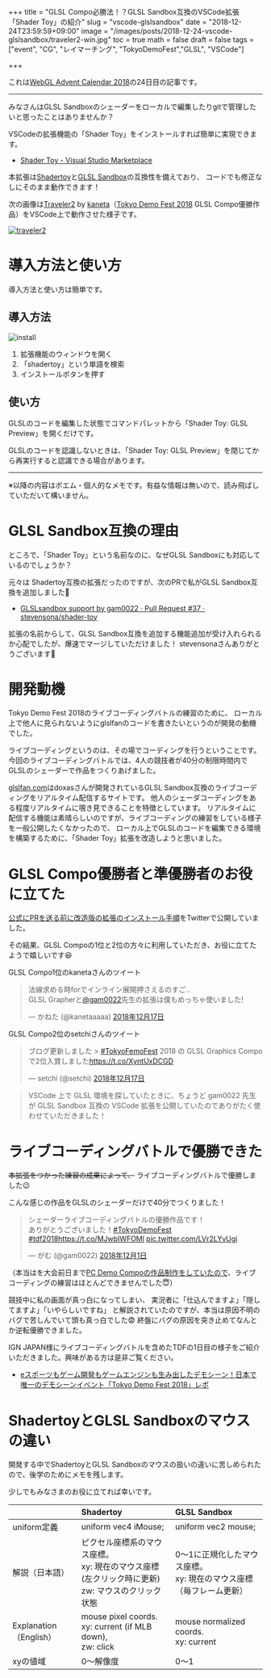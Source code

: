 +++
title = "GLSL Compo必勝法！？GLSL Sandbox互換のVSCode拡張「Shader Toy」の紹介"
slug = "vscode-glslsandbox"
date = "2018-12-24T23:59:59+09:00"
image = "/images/posts/2018-12-24-vscode-glslsandbox/traveler2-win.jpg"
toc = true
math = false
draft = false
tags = ["event", "CG", "レイマーチング", "TokyoDemoFest","GLSL", "VSCode"]

+++

これは[WebGL Advent Calendar 2018](https://qiita.com/advent-calendar/2018/webgl)の24日目の記事です。

---

みなさんはGLSL Sandboxのシェーダーをローカルで編集したりgitで管理したいと思ったことはありませんか？

VSCodeの拡張機能の「Shader Toy」をインストールすれば簡単に実現できます。

- [Shader Toy - Visual Studio Marketplace
](https://marketplace.visualstudio.com/items?itemName=stevensona.shader-toy)

本拡張は[Shadertoy](https://www.shadertoy.com/)と[GLSL Sandbox](http://glslsandbox.com/)の互換性を備えており、
コードでも修正なしにそのまま動作できます！

次の画像は[Traveler2](https://nanka.hateblo.jp/entry/2018/12/13/080322) by [kaneta](https://twitter.com/kanetaaaaa)（[Tokyo Demo Fest 2018](http://tokyodemofest.jp/2018/) GLSL Compo優勝作品）をVSCode上で動作させた様子です。

[![traveler2](/images/posts/2018-12-24-vscode-glslsandbox/traveler2-win.jpg)](/images/posts/2018-12-24-vscode-glslsandbox/traveler2-win.png)

# 導入方法と使い方

導入方法と使い方は簡単です。

## 導入方法

![install](/images/posts/2018-12-24-vscode-glslsandbox/install.png)

1. 拡張機能のウィンドウを開く
2. 「shadertoy」という単語を検索
3. インストールボタンを押す

## 使い方

GLSLのコードを編集した状態でコマンドパレットから「Shader Toy: GLSL Preview」を開くだけです。

GLSLのコードを認識しないときは、「Shader Toy: GLSL Preview」を閉じてから再実行すると認識できる場合があります。

<!--more-->

---

※以降の内容はポエム・個人的なメモです。有益な情報は無いので、読み飛ばしていただいて構いません。

# GLSL Sandbox互換の理由

ところで、「Shader Toy」という名前なのに、なぜGLSL Sandboxにも対応しているのでしょうか？

元々は Shadertoy互換の拡張だったのですが、次のPRで私がGLSL Sandbox互換を追加しました💪

- [GLSLsandbox support by gam0022 · Pull Request #37 · stevensona/shader-toy](https://github.com/stevensona/shader-toy/pull/37)

拡張の名前からして、GLSL Sandbox互換を追加する機能追加が受け入れられるか心配でしたが、爆速でマージしていただけました！
stevensonaさんありがとうございます🙏

# 開発動機

Tokyo Demo Fest 2018のライブコーディングバトルの練習のために、
ローカル上で他人に見られないようにglslfanのコードを書きたいというのが開発の動機でした。

ライブコーディングというのは、その場でコーディングを行うということです。
今回のライブコーディングバトルでは、4人の競技者が40分の制限時間内でGLSLのシェーダーで作品をつくりあげました。

[glslfan.com](https://glslfan.com/)はdoxasさんが開発されているGLSL Sandbox互換のライブコーディングをリアルタイム配信するサイトです。
他人のシェーダコーディングをある程度リアルタイムに覗き見できることを特徴としています。
リアルタイムに配信する機能は素晴らしいのですが、ライブコーディングの練習をしている様子を一般公開したくなかったので、
ローカル上でGLSLのコードを編集できる環境を構築するために、「Shader Toy」拡張を改造しようと思いました。

# GLSL Compo優勝者と準優勝者のお役に立てた

[公式にPRを送る前に改造版の拡張のインストール手順](https://gist.github.com/gam0022/910bef95310f52995477dcb7bcc0467a)をTwitterで公開していました。

その結果、GLSL Compoの1位と2位の方々に利用していただき、お役に立てたようで嬉しいです😆

GLSL Compo1位のkanetaさんのツイート

<blockquote class="twitter-tweet" data-lang="ja"><p lang="ja" dir="ltr">法線求める時forでインライン展開押さえるのすご..<br>GLSL Grapherと<a href="https://twitter.com/gam0022?ref_src=twsrc%5Etfw">@gam0022</a>先生の拡張は僕もめっちゃ使いました!</p>&mdash; かねた (@kanetaaaaa) <a href="https://twitter.com/kanetaaaaa/status/1074471599804301312?ref_src=twsrc%5Etfw">2018年12月17日</a></blockquote>
<script async src="https://platform.twitter.com/widgets.js" charset="utf-8"></script>

GLSL Compo2位のsetchiさんのツイート

<blockquote class="twitter-tweet" data-lang="ja"><p lang="ja" dir="ltr">ブログ更新しました &gt; <a href="https://twitter.com/hashtag/TokyoFemoFest?src=hash&amp;ref_src=twsrc%5Etfw">#TokyoFemoFest</a> 2018 の GLSL Graphics Compo で2位入賞しました<a href="https://t.co/XyntUxDCGD">https://t.co/XyntUxDCGD</a></p>&mdash; setchi (@setchi) <a href="https://twitter.com/setchi/status/1074469119481663489?ref_src=twsrc%5Etfw">2018年12月17日</a></blockquote>
<script async src="https://platform.twitter.com/widgets.js" charset="utf-8"></script>

> VSCode 上で GLSL 環境を探していたときに、ちょうど gam0022 先生が GLSL Sandbox 互換の VSCode 拡張を公開していたのでありがたく使わせていただきました！

# ライブコーディングバトルで優勝できた

~~本拡張をつかった練習の成果によって、~~ ライブコーディングバトルで優勝しました😉

こんな感じの作品をGLSLのシェーダーだけで40分でつくりました！

<blockquote class="twitter-tweet" data-lang="ja"><p lang="ja" dir="ltr">シェーダーライブコーディングバトルの優勝作品です！<br>ありがとうございました！<a href="https://twitter.com/hashtag/TokyoDemoFest?src=hash&amp;ref_src=twsrc%5Etfw">#TokyoDemoFest</a> <a href="https://twitter.com/hashtag/tdf2018?src=hash&amp;ref_src=twsrc%5Etfw">#tdf2018</a><a href="https://t.co/MJwbIWFOMl">https://t.co/MJwbIWFOMl</a> <a href="https://t.co/LVr2LYvUgi">pic.twitter.com/LVr2LYvUgi</a></p>&mdash; がむ (@gam0022) <a href="https://twitter.com/gam0022/status/1068782247711465472?ref_src=twsrc%5Etfw">2018年12月1日</a></blockquote>
<script async src="https://platform.twitter.com/widgets.js" charset="utf-8"></script>

（本当はを大会前日まで[PC Demo Compoの作品制作をしていたので](https://gam0022.net/blog/2018/12/12/tdf2018/)、ライブコーディングの練習はほとんどできませんでした😇）

競技中に私の画面が真っ白になってしまい、
実況者に「仕込んでますよ」「隠してますよ」「いやらしいですね」
と解説されていたのですが、本当は原因不明のバグで苦しんでいて頭も真っ白でした😨 
終盤にバグの原因を突き止めてなんとか逆転優勝できました。

IGN JAPAN様にライブコーディングバトルを含めたTDFの1日目の様子をご紹介いただきました。興味がある方は是非ご覧ください。

- [eスポーツもゲーム開発もゲームエンジンも生み出したデモシーン！日本で唯一のデモシーンイベント「Tokyo Demo Fest 2018」レポ](https://jp.ign.com/event/31357/news/etokyo-demo-fest-2018)

# ShadertoyとGLSL Sandboxのマウスの違い

開発する中でShadertoyとGLSL Sandboxのマウスの扱いの違いに苦しめられたので、後学のためにメモを残します。

少しでもみなさまのお役に立てれば幸いです。

| | Shadertoy | GLSL Sandbox |
|:--|:--|:--|
| uniform定義 | uniform vec4 iMouse; | uniform vec2 mouse; |
| 解説（日本語） | ピクセル座標系のマウス座標。<br>xy: 現在のマウス座標 (左クリック時に更新)<br>zw: マウスのクリック状態 | 0〜1に正規化したマウス座標。<br>xy: 現在のマウス座標（毎フレーム更新） |
| Explanation（English） | mouse pixel coords. <br>xy: current (if MLB down), <br>zw: click | mouse normalized coords. <br>xy: current |
| xyの値域 | 0〜解像度 | 0〜1 |